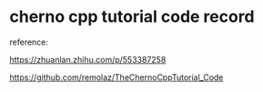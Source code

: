 # cherno cpp tutorial code record
reference:

https://zhuanlan.zhihu.com/p/553387258

https://github.com/remolaz/TheChernoCppTutorial_Code